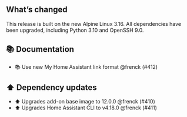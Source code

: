 ## What’s changed

This release is built on the new Alpine Linux 3.16.
All dependencies have been upgraded, including Python 3.10 and OpenSSH 9.0.

## 📚 Documentation

- 📚 Use new My Home Assistant link format @frenck (#412)

## ⬆️ Dependency updates

- ⬆️ Upgrades add-on base image to 12.0.0 @frenck (#410)
- ⬆️ Upgrades Home Assistant CLI to v4.18.0 @frenck (#411)
